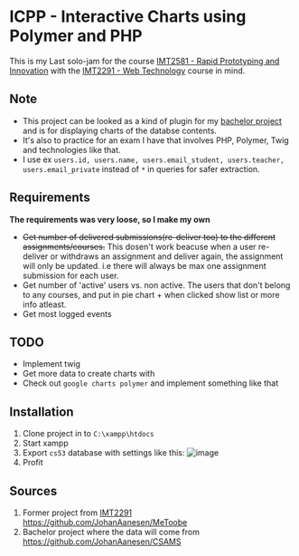 # ICPP - Interactive Charts using Polymer and PHP 
This is my Last solo-jam for the course [IMT2581 - Rapid Prototyping and Innovation](https://www.ntnu.edu/studies/courses/IMT2581/2018/1#tab=omEmnet) with the [IMT2291 - Web Technology](https://www.ntnu.edu/studies/courses/IMT2291#tab=omEmnet) course in mind.

## Note
* This project can be looked as a kind of plugin for my [bachelor project](https://github.com/JohanAanesen/CSAMS) and is for displaying charts of the databse contents.
* It's also to practice for an exam I have that involves PHP, Polymer, Twig and technologies like that.
* I use ex `users.id, users.name, users.email_student, users.teacher, users.email_private` instead of `*` in queries for safer extraction.

## Requirements
**The requirements was very loose, so I make my own** 
* ~~Get number of delivered submissions(re-deliver too) to the different assignments/courses.~~ This dosen't work beacuse when a user re-deliver or withdraws an assignment and deliver again, the assignment will only be updated. i.e there will always be max one assignment submission for each user. 
* Get number of 'active' users vs. non active. The users that don't belong to any courses, and put in pie chart + when clicked show list or more info atleast.
* Get most logged events

## TODO
* Implement twig
* Get more data to create charts with
* Check out `google charts polymer` and implement something like that

## Installation
1. Clone project in to `C:\xampp\htdocs`
2. Start xampp
3. Export `cs53` database with settings like this: ![image](https://user-images.githubusercontent.com/32249338/58019361-a4b6b100-7b05-11e9-84c8-2d11bf90b6b7.png)
3. Profit <!-- TODO add more here later -->

## Sources
1. Former project from [IMT2291](https://www.ntnu.edu/studies/courses/IMT2291#tab=omEmnet) https://github.com/JohanAanesen/MeToobe
2. Bachelor project where the data will come from https://github.com/JohanAanesen/CSAMS
